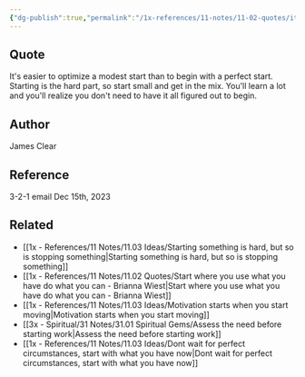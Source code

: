 ```yaml
---
{"dg-publish":true,"permalink":"/1x-references/11-notes/11-02-quotes/it-s-easier-to-optimize-a-modest-start-than-to-begin-with-a-perfect-start-james-clear/","title":"It's easier to optimize a modest start than to begin with a perfect start - James Clear"}
---
```



## Quote
It's easier to optimize a modest start than to begin with a perfect start. Starting is the hard part, so start small and get in the mix. You'll learn a lot and you'll realize you don't need to have it all figured out to begin.

## Author
James Clear

## Reference
3-2-1 email Dec 15th, 2023

## Related
- [[1x - References/11 Notes/11.03 Ideas/Starting something is hard, but so is stopping something\|Starting something is hard, but so is stopping something]]
- [[1x - References/11 Notes/11.02 Quotes/Start where you use what you have do what you can - Brianna Wiest\|Start where you use what you have do what you can - Brianna Wiest]]
- [[1x - References/11 Notes/11.03 Ideas/Motivation starts when you start moving\|Motivation starts when you start moving]]
- [[3x - Spiritual/31 Notes/31.01 Spiritual Gems/Assess the need before starting work\|Assess the need before starting work]]
- [[1x - References/11 Notes/11.03 Ideas/Dont wait for perfect circumstances, start with what you have now\|Dont wait for perfect circumstances, start with what you have now]]